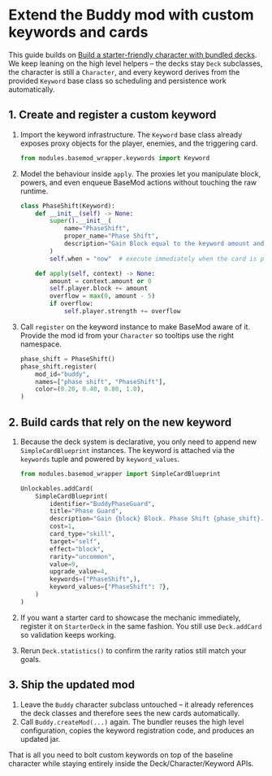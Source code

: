 # Extend the Buddy mod with custom keywords and cards

This guide builds on [Build a starter-friendly character with bundled decks](./basic-character.md). We keep leaning on the high level helpers – the decks stay `Deck` subclasses, the character is still a `Character`, and every keyword derives from the provided `Keyword` base class so scheduling and persistence work automatically.

## 1. Create and register a custom keyword

1. Import the keyword infrastructure. The `Keyword` base class already exposes proxy objects for the player, enemies, and the triggering card.

   ```python
   from modules.basemod_wrapper.keywords import Keyword
   ```

2. Model the behaviour inside `apply`. The proxies let you manipulate block, powers, and even enqueue BaseMod actions without touching the raw runtime.

   ```python
   class PhaseShift(Keyword):
       def __init__(self) -> None:
           super().__init__(
               name="PhaseShift",
               proper_name="Phase Shift",
               description="Gain Block equal to the keyword amount and convert excess into Strength.",
           )
           self.when = "now"  # execute immediately when the card is played

       def apply(self, context) -> None:
           amount = context.amount or 0
           self.player.block += amount
           overflow = max(0, amount - 5)
           if overflow:
               self.player.strength += overflow
   ```

3. Call `register` on the keyword instance to make BaseMod aware of it. Provide the mod id from your `Character` so tooltips use the right namespace.

   ```python
   phase_shift = PhaseShift()
   phase_shift.register(
       mod_id="buddy",
       names=["phase shift", "PhaseShift"],
       color=(0.20, 0.40, 0.80, 1.0),
   )
   ```

## 2. Build cards that rely on the new keyword

1. Because the deck system is declarative, you only need to append new `SimpleCardBlueprint` instances. The keyword is attached via the `keywords` tuple and powered by `keyword_values`.

   ```python
   from modules.basemod_wrapper import SimpleCardBlueprint

   Unlockables.addCard(
       SimpleCardBlueprint(
           identifier="BuddyPhaseGuard",
           title="Phase Guard",
           description="Gain {block} Block. Phase Shift {phase_shift}.",
           cost=1,
           card_type="skill",
           target="self",
           effect="block",
           rarity="uncommon",
           value=9,
           upgrade_value=4,
           keywords=("PhaseShift",),
           keyword_values={"PhaseShift": 7},
       )
   )
   ```

2. If you want a starter card to showcase the mechanic immediately, register it on `StarterDeck` in the same fashion. You still use `Deck.addCard` so validation keeps working.

3. Rerun `Deck.statistics()` to confirm the rarity ratios still match your goals.

## 3. Ship the updated mod

1. Leave the `Buddy` character subclass untouched – it already references the deck classes and therefore sees the new cards automatically.
2. Call `Buddy.createMod(...)` again. The bundler reuses the high level configuration, copies the keyword registration code, and produces an updated jar.

That is all you need to bolt custom keywords on top of the baseline character while staying entirely inside the Deck/Character/Keyword APIs.
